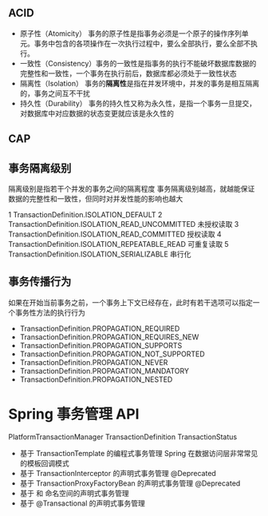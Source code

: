 ## ACID
*	原子性（Atomicity）	 事务的原子性是指事务必须是一个原子的操作序列单元。事务中包含的各项操作在一次执行过程中，要么全部执行，要么全部不执行。
*	一致性（Consistency）事务的一致性是指事务的执行不能破坏数据库数据的完整性和一致性，一个事务在执行前后，数据库都必须处于一致性状态
*	隔离性（Isolation）	 事务的**隔离性**是指在并发环境中，并发的事务是相互隔离的，事务之间互不干扰
*	持久性（Durability）	 事务的持久性又称为永久性，是指一个事务一旦提交，对数据库中对应数据的状态变更就应该是永久性的

## CAP

## 事务隔离级别
隔离级别是指若干个并发的事务之间的隔离程度
事务隔离级别越高，就越能保证数据的完整性和一致性，但同时对并发性能的影响也越大

1   TransactionDefinition.ISOLATION_DEFAULT
2   TransactionDefinition.ISOLATION_READ_UNCOMMITTED	未授权读取
3   TransactionDefinition.ISOLATION_READ_COMMITTED		授权读取
4   TransactionDefinition.ISOLATION_REPEATABLE_READ		可重复读取
5   TransactionDefinition.ISOLATION_SERIALIZABLE		串行化

## 事务传播行为
如果在开始当前事务之前，一个事务上下文已经存在，此时有若干选项可以指定一个事务性方法的执行行为

*   TransactionDefinition.PROPAGATION_REQUIRED
*   TransactionDefinition.PROPAGATION_REQUIRES_NEW
*   TransactionDefinition.PROPAGATION_SUPPORTS
*   TransactionDefinition.PROPAGATION_NOT_SUPPORTED
*   TransactionDefinition.PROPAGATION_NEVER
*   TransactionDefinition.PROPAGATION_MANDATORY
*   TransactionDefinition.PROPAGATION_NESTED

# Spring 事务管理 API
PlatformTransactionManager
TransactionDefinition
TransactionStatus

*	基于 TransactionTemplate 的编程式事务管理 Spring 在数据访问层非常常见的模板回调模式
*	基于 TransactionInterceptor 的声明式事务管理  @Deprecated
*	基于 TransactionProxyFactoryBean 的声明式事务管理  @Deprecated
*	基于 <tx> 和 <aop>  命名空间的声明式事务管理
*	基于 @Transactional 的声明式事务管理

